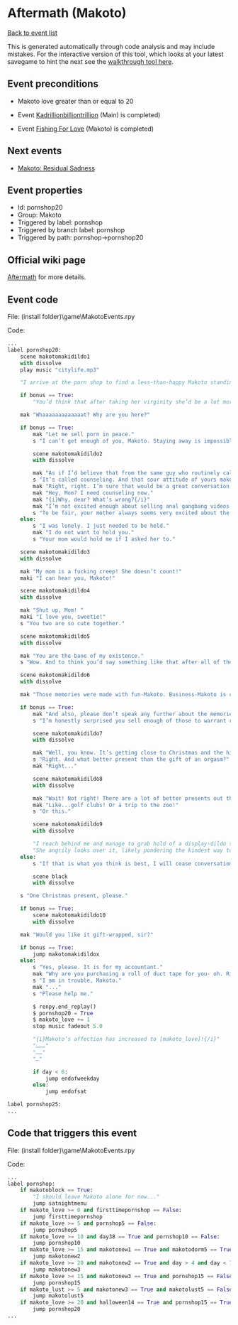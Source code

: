 # Aftermath (Makoto)

[Back to event list](./../)

This is generated automatically through code analysis and may include mistakes. For the interactive version of this tool, which looks at your latest savegame to hint the next see the [walkthrough tool here](https://github.com/largestack/Lessons-In-Love-Guide-Tool/blob/main/README.md).



## Event preconditions

* Makoto love greater than or equal to 20

* Event [Kadrillionbilliontrillion](./halloween14.md) (Main) is completed)

* Event [Fishing For Love](./pornshop15.md) (Makoto) is completed)



## Next events

* [Makoto: Residual Sadness](./makotodorm20.md)

## Event properties

* Id: pornshop20
* Group: Makoto
* Triggered by label: pornshop
* Triggered by branch label: pornshop
* Triggered by path: pornshop->pornshop20

## Official wiki page

[Aftermath](https://lessonsinlove.wiki/index.php?title=Special%3ASearch&search=pornshop20&go=Go) for more details.

## Event code

File: (install folder)\game\MakotoEvents.rpy

Code:
```python
...
label pornshop20:
    scene makotomakidildo1
    with dissolve
    play music "citylife.mp3"

    "I arrive at the porn shop to find a less-than-happy Makoto standing still at the counter and already hating the fact that I am, yet again, visiting her at work."

    if bonus == True:
        "You’d think that after taking her virginity she’d be a lot more accepting of my degenerate side, but I guess she’s still just normal, old Makoto after all."

    mak "Whaaaaaaaaaaaaat? Why are you here?"

    if bonus == True:
        mak "Let me sell porn in peace."
        s "I can’t get enough of you, Makoto. Staying away is impossible."

        scene makotomakidildo2
        with dissolve

        mak "As if I’d believe that from the same guy who routinely calls girls into his office to do God-knows-what to them."
        s "It’s called counseling. And that sour attitude of yours makes me think it might be time for you to receive some. "
        mak "Right, right. I’m sure that would be a great conversation with Mother."
        mak "Hey, Mom? I need counseling now."
        mak "{i}Why, dear? What’s wrong?{/i}"
        mak "I’m not excited enough about selling anal gangbang videos to my teacher. I must be rehabilitated."
        s "To be fair, your mother always seems very excited about the concept of anal gangbang videos."
    else:
        s "I was lonely. I just needed to be held."
        mak "I do not want to hold you."
        s "Your mom would hold me if I asked her to."

    scene makotomakidildo3
    with dissolve

    mak "My mom is a fucking creep! She doesn’t count!"
    maki "I can hear you, Makoto!"

    scene makotomakidildo4
    with dissolve

    mak "Shut up, Mom! "
    maki "I love you, sweetie!"
    s "You two are so cute together."

    scene makotomakidildo5
    with dissolve

    mak "You are the bane of my existence."
    s "Wow. And to think you’d say something like that after all of the precious memories we made during the Halloween party."

    scene makotomakidildo6
    with dissolve

    mak "Those memories were made with fun-Makoto. Business-Makoto is currently in charge, thank you very much."

    if bonus == True:
        mak "And also, please don’t speak any further about the memories we made while my mother is right around the corner re-stocking vibrators."
        s "I’m honestly surprised you sell enough of those to warrant re-stocking them."

        scene makotomakidildo7
        with dissolve

        mak "Well, you know. It’s getting close to Christmas and the historic lack of men means a lot of women buying presents for one another."
        s "Right. And what better present than the gift of an orgasm?"
        mak "Right..."

        scene makotomakidildo8
        with dissolve

        mak "Wait! Not right! There are a lot of better presents out there!"
        mak "Like...golf clubs! Or a trip to the zoo!"
        s "Or this."

        scene makotomakidildo9
        with dissolve

        "I reach behind me and manage to grab hold of a display-dildo sitting on top of a shelf, placing it directly into Makoto’s hand."
        "She angrily looks over it, likely pondering the kindest way to remove me from the store without her mother getting mad at her for turning away a real-live customer."
    else:
        s "If that is what you think is best, I will cease conversation and simply purchase this item right here."

        scene black
        with dissolve

    s "One Christmas present, please."

    if bonus == True:
        scene makotomakidildo10
        with dissolve

    mak "Would you like it gift-wrapped, sir?"

    if bonus == True:
        jump makotomakidildox
    else:
        s "Yes, please. It is for my accountant."
        mak "Why are you purchasing a roll of duct tape for you- oh. Right."
        s "I am in trouble, Makoto."
        mak "..."
        s "Please help me."

        $ renpy.end_replay()
        $ pornshop20 = True
        $ makoto_love += 1
        stop music fadeout 5.0

        "{i}Makoto’s affection has increased to [makoto_love]!{/i}"
        "………"
        "……"
        "…"

        if day < 6:
            jump endofweekday
        else:
            jump endofsat

label pornshop25:
...
```

## Code that triggers this event

File: (install folder)\game\MakotoEvents.rpy

Code:
```python
...
label pornshop:
    if makotoblock == True:
        "I should leave Makoto alone for now..."
        jump satnightmenu
    if makoto_love >= 0 and firsttimepornshop == False:
        jump firsttimepornshop
    if makoto_love >= 5 and pornshop5 == False:
        jump pornshop5
    if makoto_love >= 10 and day38 == True and pornshop10 == False:
        jump pornshop10
    if makoto_love >= 15 and makotonew1 == True and makotodorm5 == True and makotonew2 == False:
        jump makotonew2
    if makoto_love >= 20 and makotonew2 == True and day > 4 and day < 7 and makotonew3 == False:
        jump makotonew3
    if makoto_love >= 15 and makotonew3 == True and pornshop15 == False:
        jump pornshop15
    if makoto_lust >= 5 and makotonew3 == True and makotolust5 == False:
        jump makotolust5
    if makoto_love >= 20 and halloween14 == True and pornshop15 == True and pornshop20 == False:
        jump pornshop20
...
```